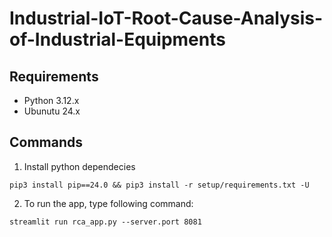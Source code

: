 # Industrial-IoT-Root-Cause-Analysis-of-Industrial-Equipments

## Requirements

- Python 3.12.x
- Ubunutu 24.x

## Commands

1. Install python dependecies

```pip3 install pip==24.0 && pip3 install -r setup/requirements.txt -U```

2. To run the app, type following command:

```streamlit run rca_app.py --server.port 8081```
